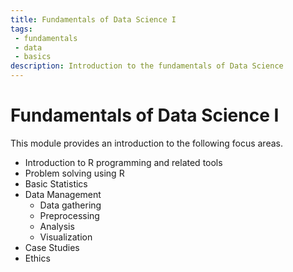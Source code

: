 ```yaml
---
title: Fundamentals of Data Science I
tags: 
 - fundamentals
 - data
 - basics
description: Introduction to the fundamentals of Data Science
---
```


# Fundamentals of Data Science I

This module provides an introduction to the following focus areas.
- Introduction to R programming and related tools
- Problem solving using R
- Basic Statistics
- Data Management
    - Data gathering
    - Preprocessing
    - Analysis
    - Visualization
- Case Studies
- Ethics